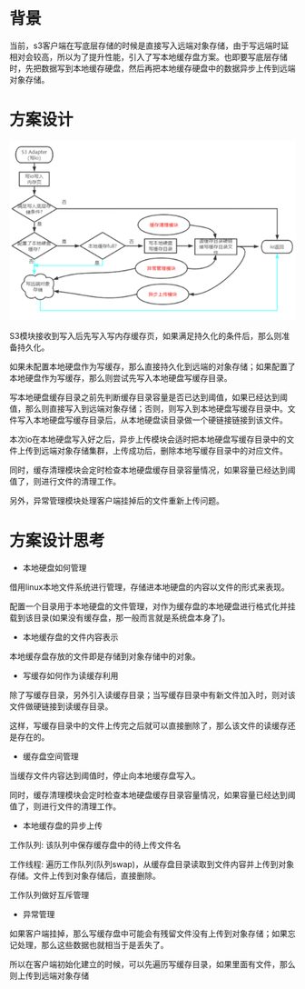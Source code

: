 # 背景

当前，s3客户端在写底层存储的时候是直接写入远端对象存储，由于写远端时延相对会较高，所以为了提升性能，引入了写本地缓存盘方案。也即要写底层存储时，先把数据写到本地缓存硬盘，然后再把本地缓存硬盘中的数据异步上传到远端对象存储。

# 方案设计

<img src="../images/diskcache.png" alt="diskcache.png" width="900">

S3模块接收到写入后先写入写内存缓存页，如果满足持久化的条件后，那么则准备持久化。

如果未配置本地硬盘作为写缓存，那么直接持久化到远端的对象存储；如果配置了本地硬盘作为写缓存，那么则尝试先写入本地硬盘写缓存目录。

写本地硬盘缓存目录之前先判断缓存目录容量是否已达到阈值，如果已经达到阈值，那么则直接写入到远端对象存储；否则，则写入到本地硬盘写缓存目录中。文件写入本地硬盘写缓存目录后，从本地硬盘读目录做一个硬链接链接到该文件。

本次io在本地硬盘写入好之后，异步上传模块会适时把本地硬盘写缓存目录中的文件上传到远端对象存储集群，上传成功后，删除本地写缓存目录中的对应文件。

同时，缓存清理模块会定时检查本地硬盘缓存目录容量情况，如果容量已经达到阈值了，则进行文件的清理工作。

另外，异常管理模块处理客户端挂掉后的文件重新上传问题。

# 方案设计思考

- 本地硬盘如何管理

借用linux本地文件系统进行管理，存储进本地硬盘的内容以文件的形式来表现。

配置一个目录用于本地硬盘的文件管理，对作为缓存盘的本地硬盘进行格式化并挂载到该目录(如果没有缓存盘，那一般而言就是系统盘本身了)。

- 本地缓存盘的文件内容表示

本地缓存盘存放的文件即是存储到对象存储中的对象。

- 写缓存如何作为读缓存利用

除了写缓存目录，另外引入读缓存目录；当写缓存目录中有新文件加入时，则对该文件做硬链接到读缓存目录。

这样，写缓存目录中的文件上传完之后就可以直接删除了，那么该文件的读缓存还是存在的。

- 缓存盘空间管理

当缓存文件内容达到阈值时，停止向本地缓存盘写入。

同时，缓存清理模块会定时检查本地硬盘缓存目录容量情况，如果容量已经达到阈值了，则进行文件的清理工作。



- 本地缓存盘的异步上传

工作队列: 该队列中保存缓存盘中的待上传文件名

工作线程: 遍历工作队列(队列swap)，从缓存盘目录读取到文件内容并上传到对象存储。文件上传到对象存储后，直接删除。

工作队列做好互斥管理

- 异常管理

如果客户端挂掉，那么写缓存盘中可能会有残留文件没有上传到对象存储；如果忘记处理，那么这些数据也就相当于是丢失了。

所以在客户端初始化建立的时候，可以先遍历写缓存目录，如果里面有文件，那么则上传到远端对象存储